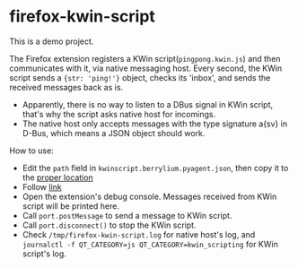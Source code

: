 # firefox-kwin-script

This is a demo project.

The Firefox extension registers a KWin script(`pingpong.kwin.js`) and then communicates with it, via native messaging host.
Every second, the KWin script sends a `{str: 'ping!'}` object, checks its 'inbox', and sends the received messages back as is.
- Apparently, there is no way to listen to a DBus signal in KWin script, that's why the script asks native host for incomings.
- The native host only accepts messages with the type signature a{sv} in D-Bus, which means a JSON object should work.

How to use:
- Edit the `path` field in `kwinscript.berrylium.pyagent.json`, then copy it to the [proper location](https://developer.mozilla.org/en-US/docs/Mozilla/Add-ons/WebExtensions/Native_manifests#manifest_location)
- Follow [link](https://developer.mozilla.org/en-US/docs/Mozilla/Add-ons/WebExtensions/Your_first_WebExtension#installing)
- Open the extension's debug console. Messages received from KWin script will be printed here.
- Call `port.postMessage` to send a message to KWin script.
- Call `port.disconnect()` to stop the KWin script.
- Check `/tmp/firefox-kwin-script.log` for native host's log,
  and `journalctl -f QT_CATEGORY=js QT_CATEGORY=kwin_scripting` for KWin script's log.